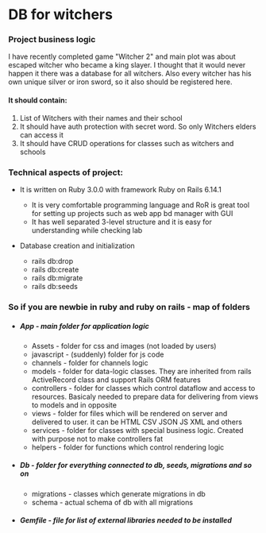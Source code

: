 # DB for witchers

### Project business logic

I have recently completed game "Witcher 2" and main plot was about escaped witcher who 
became a king slayer. I thought that it would never happen it there was a database for all witchers.
Also every witcher has his own unique silver or iron sword, so it also should be registered here.

#### It should contain:
1) List of Witchers with their names and their school
2) It should have auth protection with secret word. So only Witchers elders can access it
3) It should have CRUD operations for classes such as witchers and schools

### Technical aspects of project:


* It is written on Ruby 3.0.0 with framework Ruby on Rails 6.14.1
    * It is very comfortable programming language and RoR is great tool for setting up projects such as web app bd manager with GUI
    * It has well separated 3-level structure and it is easy for understanding while checking lab
 

* Database creation and initialization
  * rails db:drop
  * rails db:create
  * rails db:migrate
  * rails db:seeds

### So if you are newbie in ruby and ruby on rails - map of folders
* ##### App - main folder for application logic
  * Assets - folder for css and images (not loaded by users)
  * javascript - (suddenly) folder for js code
  * channels - folder for channels logic
  * models - folder for data-logic classes. 
    They are inherited from rails ActiveRecord class and support Rails ORM features
  * controllers - folder for classes which control dataflow and access to resources. 
    Basicaly needed to prepare data for delivering from views to models and in opposite
  * views - folder for files which will be rendered on server and delivered to user. 
    it can be HTML CSV JSON JS XML and others
  * services - folder for classes with special business logic.
    Created with purpose not to make controllers fat
  * helpers - folder for functions which control rendering logic
* ##### Db - folder for everything connected to db, seeds, migrations and so on
  * migrations - classes which generate migrations in db
  * schema - actual schema of db with all migrations
* ##### Gemfile - file for list of external libraries needed to be installed